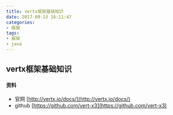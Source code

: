 ```yaml
---
title: vertx框架基础知识
date: 2017-09-13 16:11:47
categories:
- 框架
tags:
- 框架
- java
---
```


## vertx框架基础知识

#### 资料

- 官网 [http://vertx.io/docs/](http://vertx.io/docs/)
- github [https://github.com/vert-x3](https://github.com/vert-x3)


#### 
